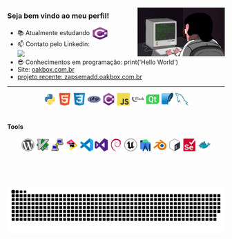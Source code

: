 </a> <img src="/pc.gif" align="right" width="40%" height="40%"/>

### Seja bem vindo ao meu perfil!

- 📚 Atualmente estudando  <img align="center" alt="vbsx-js" height="30" width="40" src="https://raw.githubusercontent.com/devicons/devicon/master/icons/csharp/csharp-original.svg"> 
- 📫 Contato pelo Linkedin: <div><a href="https://www.linkedin.com/in/oak-borges/" target="_blank"><img src="https://img.shields.io/badge/-LinkedIn-%230077B5?style=for-the-badge&logo=linkedin&logoColor=white" target="_blank"></a>
- 😎 Conhecimentos em programação: print('Hello World')
- Site: <a href="https://oakbox.com.br">oakbox.com.br
- projeto recente: <a href="https://zapsemadd.oakbox.com.br">zapsemadd.oakbox.com.br</a>

<!--
![](https://komarev.com/ghpvc/?username=VBSX&color=grey)-->

---
<div align="center">
  <code><img alt="vbsx-Python" width="30px" src="https://raw.githubusercontent.com/devicons/devicon/master/icons/python/python-original.svg"></code>
  <code><img alt="vbsx-HTML" width="30px" src="https://raw.githubusercontent.com/devicons/devicon/master/icons/html5/html5-original.svg"></code>
  <code><img alt="vbsx-CSS" width="30px" src="https://raw.githubusercontent.com/devicons/devicon/master/icons/css3/css3-original.svg"></code>
  <code><img alt="vbsx-Php" width="30px" src="https://raw.githubusercontent.com/devicons/devicon/master/icons/php/php-original.svg"></code>
  <code><img alt="vbsx-js" width="30px" src="https://raw.githubusercontent.com/devicons/devicon/master/icons/csharp/csharp-original.svg"></code>
  <code><img alt="vbsx-js" width="30px" src="https://raw.githubusercontent.com/devicons/devicon/master/icons/javascript/javascript-original.svg"></code>
  <code><img alt="vbsx-flask" width="30px" src="https://raw.githubusercontent.com/devicons/devicon/master/icons/flask/flask-original-wordmark.svg" style="border"></code>
  <code><img alt="vbsx-flask" width="30px" src="https://raw.githubusercontent.com/devicons/devicon/master/icons/qt/qt-original.svg" style="border"></code>
  <code><img alt="vbsx-flask" width="30px" src="https://raw.githubusercontent.com/devicons/devicon/master/icons/sqlite/sqlite-original.svg" style="border"></code>
  <code><img alt="vbsx-flask" width="30px" src="https://raw.githubusercontent.com/devicons/devicon/master/icons/mysql/mysql-original.svg" style="border"></code>
  </br></br>
</div> 

#### Tools
<div align="center">
  <code><img alt="vbsx-Python" width="30px" src="https://raw.githubusercontent.com/devicons/devicon/master/icons/wordpress/wordpress-plain.svg"></code>
  <code><img alt="vbsx-HTML" width="30px" src="https://raw.githubusercontent.com/devicons/devicon/master/icons/vim/vim-original.svg"></code>
  <code><img alt="vbsx-CSS" width="30px" src="https://raw.githubusercontent.com/devicons/devicon/master/icons/putty/putty-original.svg"></code>
  <code><img alt="vbsx-Php" width="30px" src="https://raw.githubusercontent.com/devicons/devicon/master/icons/jetbrains/jetbrains-original.svg"></code>
  <code><img alt="vbsx-js" width="30px" src="https://raw.githubusercontent.com/devicons/devicon/master/icons/vscode/vscode-original.svg"></code>
  <code><img alt="vbsx-js" width="30px" src="https://raw.githubusercontent.com/devicons/devicon/master/icons/visualstudio/visualstudio-plain.svg"></code>
  <code><img alt="vbsx-flask" width="30px" src="https://raw.githubusercontent.com/devicons/devicon/master/icons/debian/debian-original.svg" style="border"></code>
  <code><img alt="vbsx-flask" width="30px" src="https://raw.githubusercontent.com/devicons/devicon/master/icons/unrealengine/unrealengine-original.svg" style="border"></code>
  <code><img alt="vbsx-js" width="30px" src="https://raw.githubusercontent.com/devicons/devicon/master/icons/androidstudio/androidstudio-original.svg"></code>
  <code><img alt="vbsx-js" width="30px" src="https://raw.githubusercontent.com/devicons/devicon/master/icons/blender/blender-original.svg"></code>
  <code><img alt="vbsx-flask" width="30px" src="https://raw.githubusercontent.com/devicons/devicon/master/icons/bash/bash-original.svg" style="border"></code>
  <code><img alt="vbsx-flask" width="30px" src="https://raw.githubusercontent.com/devicons/devicon/master/icons/selenium/selenium-original.svg" style="border"></code>
  <code><img alt="vbsx-flask" width="30px" src="https://raw.githubusercontent.com/devicons/devicon/master/icons/docker/docker-original.svg" style="border"></code>
  
  </br></br>
</div> 
<div align="center">
  
##
  
  ![Snake animation](https://github.com/VBSX/VBSX/blob/output/github-snake-dark.svg)
  
##
</div> 
